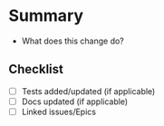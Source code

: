 # Summary

- What does this change do?

## Checklist

- [ ] Tests added/updated (if applicable)
- [ ] Docs updated (if applicable)
- [ ] Linked issues/Epics
